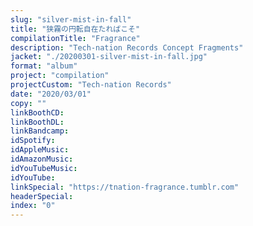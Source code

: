 ```yaml
---
slug: "silver-mist-in-fall"
title: "狭霧の円転自在たればこそ"
compilationTitle: "Fragrance"
description: "Tech-nation Records Concept Fragments"
jacket: "./20200301-silver-mist-in-fall.jpg"
format: "album"
project: "compilation"
projectCustom: "Tech-nation Records"
date: "2020/03/01"
copy: ""
linkBoothCD:
linkBoothDL:
linkBandcamp:
idSpotify:
idAppleMusic:
idAmazonMusic:
idYouTubeMusic:
idYouTube:
linkSpecial: "https://tnation-fragrance.tumblr.com"
headerSpecial:
index: "0"
---
```

